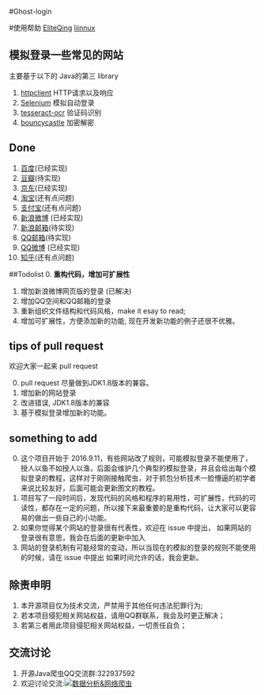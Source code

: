 #Ghost-login

#使用帮助
[EliteQing](http://www.cnblogs.com/liinux)
[liinnux](https://liinnux.github.io/ghost-login/)
## 模拟登录一些常见的网站


主要基于以下的 Java的第三 library 
1. [httpclient](http://hc.apache.org/downloads.cgi) HTTP请求以及响应
2. [Selenium](http://docs.seleniumhq.org/download/) 模拟自动登录
3. [tesseract-ocr](https://github.com/tesseract-ocr) 验证码识别
4. [bouncycastle](http://www.bouncycastle.org/) 加密解密

## Done
1. [百度](https://www.baidu.com)(已经实现)
2. [豆瓣](https://accounts.douban.com/login?redir=https://m.douban.com/)(待实现)
3. [京东](http://www.jd.com/)(已经实现)
4. [淘宝](https://www.taobao.com/)(还有点问题)
5. [支付宝](https://www.alipay.com/)(还有点问题)
6. [新浪微博](https://passport.weibo.cn/signin/login?entry=mweibo&res=wel&wm=3349&r=http%3A%2F%2Fm.weibo.cn%2F%3Fjumpfrom%3Dwapv4%26tip%3D1) (已经实现)
5. [新浪邮箱](http://mail.sina.com.cn/)(待实现)
5. [QQ邮箱](https://mail.qq.com/cgi-bin/loginpage)(待实现)
7. [QQ微博](http://w.t.qq.com/touch) (已经实现)
8. [知乎](https://www.zhihu.com/#signin)(还有点问题)


##Todolist
0. **重构代码，增加可扩展性**
1. 增加新浪微博网页版的登录 (已解决)
2. 增加QQ空间和QQ邮箱的登录
3. 重新组织文件结构和代码风格，make it esay to read;
4. 增加可扩展性，方便添加新的功能, 现在开发新功能的例子还很不优雅。

## tips of pull request 

欢迎大家一起来 pull request 

0. pull request 尽量做到JDK1.8版本的兼容。
1. 增加新的网站登录
2. 改进错误, JDK1.8版本的兼容
3. 基于模拟登录增加新的功能。

## something to add

0. 这个项目开始于 2016.9.11，有些网站改了规则，可能模拟登录不能使用了，授人以鱼不如授人以渔，后面会维护几个典型的模拟登录，并且会给出每个模拟登录的教程，这样对于刚刚接触爬虫，对于抓包分析技术一脸懵逼的初学者来说比较友好，后面可能会更新图文的教程。
1. 项目写了一段时间后，发现代码的风格和程序的易用性，可扩展性，代码的可读性，都存在一定的问题，所以接下来最重要的是重构代码，让大家可以更容易的做出一些自己的小功能。
2. 如果你觉得某个网站的登录很有代表性，欢迎在 issue 中提出，
如果网站的登录很有意思，我会在后面的更新中加入
3. 网站的登录机制有可能经常的变动，所以当现在的模拟的登录的规则不能使用的时候，请在 issue 中提出
如果时间允许的话，我会更新。

## 除责申明

1. 本开源项目仅为技术交流，严禁用于其他任何违法犯罪行为;
2. 若本项目侵犯相关网站权益，请用QQ群联系，我会及时更正解决；
3. 若第三者用此项目侵犯相关网站权益，一切责任自负；

## 交流讨论

1. 开源Java爬虫QQ交流群:322937592
2. 欢迎讨论交流:<a target="_blank" href="http://shang.qq.com/wpa/qunwpa?idkey=e644359711b3c46298f98f43b75b09f92b83ed354dd5afd25f2e1de07ba80b18"><img border="0" src="http://pub.idqqimg.com/wpa/images/group.png" alt="数据分析&amp;网络爬虫" title="数据分析&amp;网络爬虫"></a>